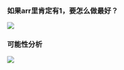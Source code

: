 
### 如果arr里肯定有1，要怎么做最好？
![](https://pic.zaqbest.com/i/2022/05/23/628aea733ff47.png)

### 可能性分析
![](https://pic.zaqbest.com/i/2022/06/09/62a1f7c2e14a6.png)